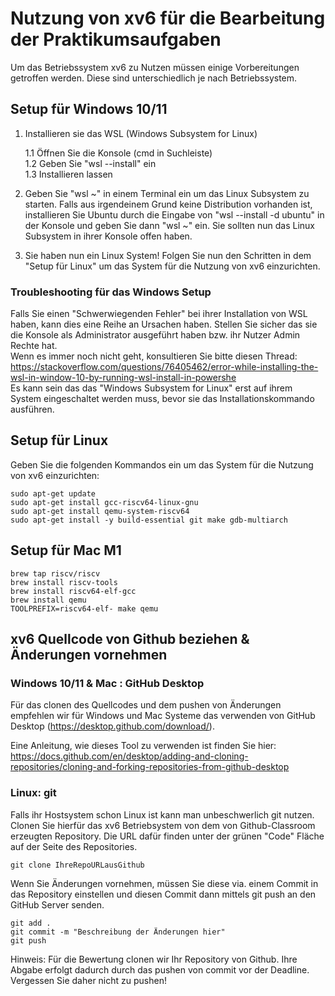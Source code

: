 # Nutzung von xv6 für die Bearbeitung der Praktikumsaufgaben
Um das Betriebssystem xv6 zu Nutzen müssen einige Vorbereitungen getroffen werden. 
Diese sind unterschiedlich je nach Betriebssystem.

## Setup für Windows 10/11
1. Installieren sie das WSL (Windows Subsystem for Linux)
    
    1.1 Öffnen Sie die Konsole (cmd in Suchleiste)<br>
    1.2 Geben Sie "wsl --install" ein<br>
    1.3 Installieren lassen

2. Geben Sie "wsl ~" in einem Terminal ein um das Linux Subsystem zu starten. Falls aus irgendeinem Grund keine Distribution vorhanden ist, installieren Sie Ubuntu durch die Eingabe von "wsl --install -d ubuntu" in der Konsole und geben Sie dann "wsl ~" ein. Sie sollten nun das Linux Subsystem in ihrer Konsole offen haben. 

3. Sie haben nun ein Linux System! Folgen Sie nun den Schritten in dem "Setup für Linux" um das System für die Nutzung von xv6 einzurichten.


### Troubleshooting für das Windows Setup
Falls Sie einen "Schwerwiegenden Fehler" bei ihrer Installation von WSL haben, kann dies eine Reihe an Ursachen haben. Stellen Sie sicher das sie die Konsole als Administrator ausgeführt haben bzw. ihr Nutzer Admin Rechte hat.<br> 
Wenn es immer noch nicht geht, konsultieren Sie bitte diesen Thread:
https://stackoverflow.com/questions/76405462/error-while-installing-the-wsl-in-window-10-by-running-wsl-install-in-powershe
<br>
Es kann sein das das "Windows Subsystem for Linux" erst auf ihrem System eingeschaltet werden muss, bevor sie das Installationskommando ausführen.

## Setup für Linux

Geben Sie die folgenden Kommandos ein um das System für die Nutzung von xv6 einzurichten:

    sudo apt-get update
    sudo apt-get install gcc-riscv64-linux-gnu
    sudo apt-get install qemu-system-riscv64
    sudo apt-get install -y build-essential git make gdb-multiarch

## Setup für Mac M1

    brew tap riscv/riscv
    brew install riscv-tools
    brew install riscv64-elf-gcc
    brew install qemu
    TOOLPREFIX=riscv64-elf- make qemu


## xv6 Quellcode von Github beziehen & Änderungen vornehmen

### Windows 10/11 & Mac : GitHub Desktop
Für das clonen des Quellcodes und dem pushen von Änderungen empfehlen wir für Windows und Mac Systeme das verwenden von GitHub Desktop (https://desktop.github.com/download/).

Eine Anleitung, wie dieses Tool zu verwenden ist finden Sie hier: https://docs.github.com/en/desktop/adding-and-cloning-repositories/cloning-and-forking-repositories-from-github-desktop

### Linux: git 

Falls ihr Hostsystem schon Linux ist kann man unbeschwerlich git nutzen.
Clonen Sie hierfür das xv6 Betriebsystem von dem von Github-Classroom erzeugten Repository. Die URL dafür finden unter der grünen "Code" Fläche auf der Seite des Repositories. 

    git clone IhreRepoURLausGithub

Wenn Sie Änderungen vornehmen, müssen Sie diese via. einem Commit in das Repository einstellen und diesen Commit dann mittels git push an den GitHub Server senden.

    git add .
    git commit -m "Beschreibung der Änderungen hier"
    git push

Hinweis: Für die Bewertung clonen wir Ihr Repository von Github. Ihre Abgabe erfolgt dadurch durch das pushen von commit vor der Deadline. Vergessen Sie daher nicht zu pushen!